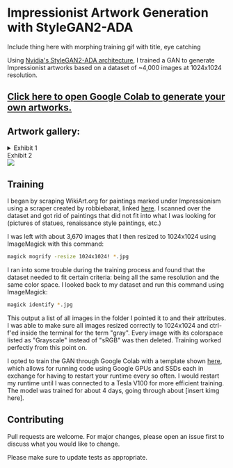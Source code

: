 # Impressionist Artwork Generation with StyleGAN2-ADA

Include thing here with morphing training gif with title, eye catching

Using [Nvidia's StyleGAN2-ADA architecture](https://github.com/NVlabs/stylegan2-ada), I trained a GAN to generate Impressionist artworks based on a dataset of ~4,000 images at 1024x1024 resolution. 

## [Click here to open Google Colab to generate your own artworks.](https://colab.research.google.com/drive/1rmR026gTGRpxITKUvDGvfH_gi7zC2Bq7?usp=sharing)

## Artwork gallery:

<details>
  <summary>Exhibit 1</summary>
  
<img src="https://i.imgur.com/UhUqXIc.png"/>
</details> 
</details>
  <summary>Exhibit 2</summary>
  
<img src="https://i.imgur.com/yTgyp0D.png"/>
</details>


## Training

I began by scraping WikiArt.org for paintings marked under Impressionism using a scraper created by robbiebarat, linked [here](https://github.com/richvar/art-DCGAN/blob/master/genre-scraper.py). I scanned over the dataset and got rid of paintings that did not fit into what I was looking for (pictures of statues, renaissance style paintings, etc.) 

I was left with about 3,670 images that I then resized to 1024x1024 using ImageMagick with this command:
```bash
magick mogrify -resize 1024x1024! *.jpg
```

I ran into some trouble during the training process and found that the dataset needed to fit certain criteria: being all the same resolution and the same color space. I looked back to my dataset and run this command using ImageMagick:
```bash
magick identify *.jpg
```

This output a list of all images in the folder I pointed it to and their attributes. I was able to make sure all images resized correctly to 1024x1024 and ctrl-f'ed inside the terminal for the term "gray". Every image with its colorspace listed as "Grayscale" instead of "sRGB" was then deleted. Training worked perfectly from this point on. 

I opted to train the GAN through Google Colab with a template shown [here](https://github.com/Hephyrius/Stylegan2-Ada-Google-Colab-Starter-Notebook), which allows for running code using Google GPUs and SSDs each in exchange for having to restart your runtime every so often. I would restart my runtime until I was connected to a Tesla V100 for more efficient training. The model was trained for about 4 days, going through about [insert kimg here].

## Contributing
Pull requests are welcome. For major changes, please open an issue first to discuss what you would like to change.

Please make sure to update tests as appropriate.
